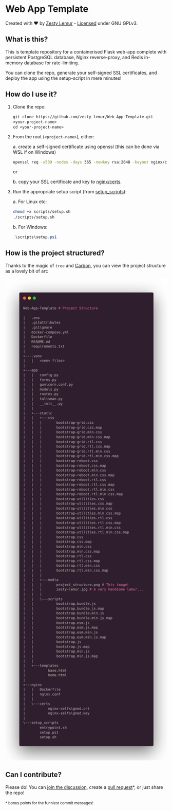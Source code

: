 # Web App Template

Created with ❤️ by [Zesty Lemur](https://github.com/zesty-lemur/) - [Licensed](https://github.com/zesty-lemur/Web-App-Template/blob/main/LICENSE) under GNU GPLv3.

## What is this?

This is template repository for a containerised Flask web-app complete with persistent PostgreSQL database, Nginx reverse-proxy, and Redis in-memory database for rate-limiting.

You can clone the repo, generate your self-signed SSL certificates, and deploy the app using the setup-script in mere minutes!

## How do I use it?

1. Clone the repo:

    ```shell
    git clone https://github.com/zesty-lemur/Web-App-Template.git <your-project-name>
    cd <your-project-name>
    ```

2. From the root (`<project-name>`), either:

    a. create a self-signed certificate using openssl (this can be done via WSL if on Windows)

    ```bash
    openssl req -x509 -nodes -days 365 -newkey rsa:2048 -keyout nginx/certs/selfsigned.key -out nginx/certs/selfsigned.crt -subj '/CN=0.0.0.0'
    ```

    or

    b. copy your SSL certificate and key to [nginx/certs](./nginx/certs).

3. Run the appropriate setup script (from [setup_scripts](./setup_scripts/)):

    a. For Linux etc:

    ```bash
    chmod +x scripts/setup.sh
    ./scripts/setup.sh
    ```

    b. For Windows:

    ```powershell
    .\scripts\setup.ps1
    ```

## How is the project structured?

Thanks to the magic of `tree` and [Carbon](https://carbon.now.sh/), you can view the project structure as a lovely bit of art:

<img src="./app/static/media/project_structure.png" alt="Yes, I used inline HTML in a Markdown document. Sure me." height="1500"/>

## Can I contribute?

Please do! You can [join the discussion](https://github.com/zesty-lemur/Web-App-Template/discussions), create a [pull request](https://github.com/zesty-lemur/Web-App-Template/pulls)*, or just share the repo!

<super><small>* bonus points for the funniest commit messages!</small></super>
